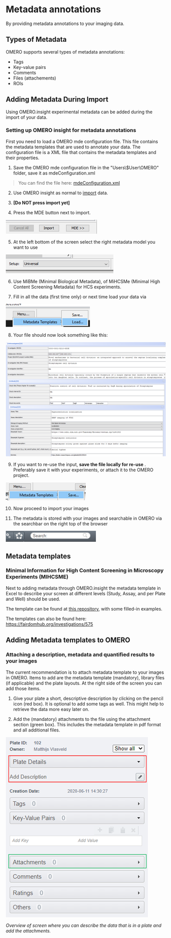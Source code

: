 # Metadata annotations

By providing metadata annotations to your imaging data.

## Types of Metadata

OMERO supports several types of metadata annotations:  

- Tags  
- Key-value pairs  
- Comments  
- Files (attachements)
- ROIs  

## Adding Metadata During Import

Using OMERO.insight experimental metadata can be added during the import of your data.

### Setting up OMERO insight for metadata annotations

First you need to load a OMERO mde configuration file. This file contains the metadata templates that are used to annotate your data. The configuration file is a XML file that contains the metadata templates and their properties.

1.  Save the OMERO mde configuration file in the "Users\\\$User\\OMERO" folder, save it as mdeConfiguration.xml

> You can find the file here: [mdeConfiguration.xml](https://github.com/Leiden-Cell-Observatory/metadata_templates/tree/main/mde_templates)

2.  Use OMERO insight as normal to [import](../importing.md) data.

3.  **[Do NOT press import yet]**

4.  Press the MDE button next to import.

![](metadata/images/metadata_01.png)

5.  At the left bottom of the screen select the right metadata model you want to use

![](metadata/images/metadata_02.png)

6.  Use MiBMe (Minimal Biological Metadata), of MiHCSMe (Minimal High Content Screening Metadata) for HCS experiments.

7.  Fill in all the data (first time only) or next time load your data via

![](metadata/images/metadata_03.png)

8. Your file should now look something like this:

![](metadata/images/metadata_04.png)

9. If you want to re-use the input, **save the file locally for re-use** . Preferably save it with your experiments, or attach it to the OMERO project. 

![](metadata/images/metadata_05.png)

10.   Now proceed to import your images

11.   The metadata is stored with your images and searchable in OMERO via the searchbar on the right top of the browser

![](metadata/images/metadata_06.png)

## Metadata templates

### Minimal Information for High Content Screening in Microscopy Experiments (MIHCSME)
Next to adding metadata through OMERO.insight the metadata template in Excel to describe your screen at different levels (Study, Assay, and per Plate and Well) should be used. 

The template can be found at [this repository](https://github.com/Leiden-Cell-Observatory/metadata_templates/tree/main/MIHCSME_template), with some filled-in examples.

The templates can also be found here: <https://fairdomhub.org/investigations/575>

## Adding Metadata templates to OMERO
### Attaching a description, metadata and quantified results to your images

The current recommendation is to attach metadata template to your images in OMERO. Items to add are the metadata template (mandatory), library files (if applicable) and the plate layouts. At the right side of the screen you can add those items.

1)  Give your plate a short, descriptive description by clicking on the pencil icon (red box). It is optional to add some tags as well. This might help to retrieve the data more easy later on.

2)  Add the (mandatory) attachments to the file using the attachment section (green box). This includes the metadata template in pdf format and all additional files.

![alt text](metadata/images/metadata_07.png)

*Overview of screen where you can describe the data that is in a plate and add the attachments.*